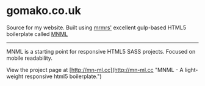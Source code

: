 # gomako.co.uk

Source for my website. Built using [mrmrs'](http://mrmrs.cc "mrmrs") excellent gulp-based HTML5 boilerplate called [MNML](http://mn-ml.cc/)

---

MNML is a starting point for responsive HTML5 SASS projects.
Focused on mobile readability.

View the project page at [http://mn-ml.cc](http://mn-ml.cc "MNML - A light-weight responsive html5 boilerplate.")